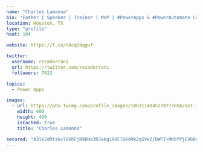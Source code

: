 ```yaml
---
name: "Charles Lamanna"
bio: "Father | Speaker | Trainer | MVP | #PowerApps & #PowerAutomate Community Super User | YouTuber Right-pointing triangle http://youtube.com/c/rezadorrani | Learn - Share - Clockwise rightwards and leftwards open circle arrows"
location: Houston, TX
type: "profile"
heat: 104

website: https://t.co/tAcqSdqguf

twitter:
  username: rezadorrani
  url: https://twitter.com/rezadorrani
  followers: 7023

topics:
  - Power Apps

images:
  - url: https://pbs.twimg.com/profile_images/1063114045270777856/qeT-jpWr_400x400.jpg
    width: 400
    height: 400
    isCached: true
    title: "Charles Lamanna"

secured: "A3ik2dRtsGclHUKFjN9DHs3RJwkgi9dClGKd9k2qSVaZ/DWFT+MKbfPjEV60uYtbmBfED2orw1cuHdrtkivn3Zhd5iHyO3EeP6TT/aVcgv4ynsPLCxWE9SJiiTHBhu+iFznZzpEzSC4gOxiOundxMPCgIPCFBjSWm5Xk8tkohtdin3Itvt3v5ys7lk9isbVJBoSb/aHuMvgFCA92jtyeYOZP/Czke8AWBkhkfTuUOTPTBFWQwclJlPYHrWSx/tlVVS75X1CqqZDhXrUHG4S7V7RuSx1wm5sVJvqUMMR2/4JKmf9Rwwl0/oZqXEYXjybn7Va/cjp1PpiNvxmF5zr+f9Dr9TY5ywqXW+9n+MdHMQz8gQ6Ndri2wE753I/mLFoQdcrV3mpjB6KifX83ipN08eOehVKi7bf6zI67fwVEJgU=;aShk40CvF1/PuX6rsYuuOQ=="
---
```



